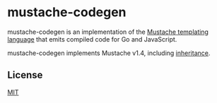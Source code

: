 # mustache-codegen

mustache-codegen is an implementation of the [Mustache templating language][]
that emits compiled code for Go and JavaScript.

mustache-codegen implements Mustache v1.4, including [inheritance][].

[Mustache templating language]: https://mustache.github.io/
[inheritance]: https://mustache.github.io/mustache.5.html#Parents

## License

[MIT](LICENSE)
